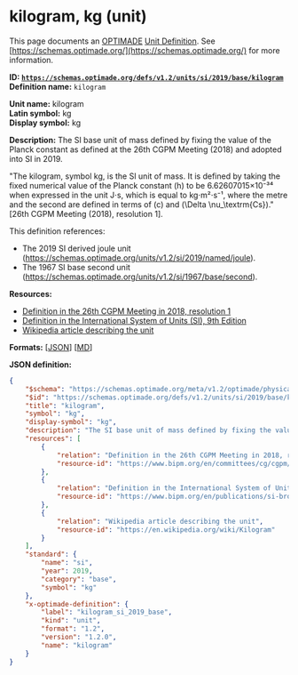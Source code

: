 # kilogram, kg (unit)

This page documents an [OPTIMADE](https://www.optimade.org/) [Unit Definition](https://schemas.optimade.org/#definitions). See [https://schemas.optimade.org/](https://schemas.optimade.org/) for more information.

**ID: [`https://schemas.optimade.org/defs/v1.2/units/si/2019/base/kilogram`](https://schemas.optimade.org/defs/v1.2/units/si/2019/base/kilogram.md)**  
**Definition name:** `kilogram`

**Unit name:** kilogram  
**Latin symbol:** kg  
**Display symbol:** kg  
  
**Description:** The SI base unit of mass defined by fixing the value of the Planck constant as defined at the 26th CGPM Meeting (2018) and adopted into SI in 2019.

"The kilogram, symbol kg, is the SI unit of mass. It is defined by taking the fixed numerical value of the Planck constant \(h\) to be 6.62607015×10⁻³⁴ when expressed in the unit J⋅s, which is equal to kg⋅m²⋅s⁻¹, where the metre and the second are defined in terms of \(c\) and \(\Delta \nu_\textrm{Cs}\)." [26th CGPM Meeting (2018), resolution 1].

This definition references:

- The 2019 SI derived joule unit (https://schemas.optimade.org/units/v1.2/si/2019/named/joule).
- The 1967 SI base second unit (https://schemas.optimade.org/units/v1.2/si/1967/base/second).

**Resources:**

- [Definition in the 26th CGPM Meeting in 2018, resolution 1](https://www.bipm.org/en/committees/cg/cgpm/26-2018/resolution-1)
- [Definition in the International System of Units (SI), 9th Edition](https://www.bipm.org/en/publications/si-brochure)
- [Wikipedia article describing the unit](https://en.wikipedia.org/wiki/Kilogram)


**Formats:** [[JSON](kilogram.json)] [[MD](kilogram.md)]

**JSON definition:**

``` json
{
    "$schema": "https://schemas.optimade.org/meta/v1.2/optimade/physical_unit_definition.md",
    "$id": "https://schemas.optimade.org/defs/v1.2/units/si/2019/base/kilogram",
    "title": "kilogram",
    "symbol": "kg",
    "display-symbol": "kg",
    "description": "The SI base unit of mass defined by fixing the value of the Planck constant as defined at the 26th CGPM Meeting (2018) and adopted into SI in 2019.\n\n\"The kilogram, symbol kg, is the SI unit of mass. It is defined by taking the fixed numerical value of the Planck constant \\(h\\) to be 6.62607015\u00d710\u207b\u00b3\u2074 when expressed in the unit J\u22c5s, which is equal to kg\u22c5m\u00b2\u22c5s\u207b\u00b9, where the metre and the second are defined in terms of \\(c\\) and \\(\\Delta \\nu_\\textrm{Cs}\\).\" [26th CGPM Meeting (2018), resolution 1].\n\nThis definition references:\n\n- The 2019 SI derived joule unit (https://schemas.optimade.org/units/v1.2/si/2019/named/joule).\n- The 1967 SI base second unit (https://schemas.optimade.org/units/v1.2/si/1967/base/second).",
    "resources": [
        {
            "relation": "Definition in the 26th CGPM Meeting in 2018, resolution 1",
            "resource-id": "https://www.bipm.org/en/committees/cg/cgpm/26-2018/resolution-1"
        },
        {
            "relation": "Definition in the International System of Units (SI), 9th Edition",
            "resource-id": "https://www.bipm.org/en/publications/si-brochure"
        },
        {
            "relation": "Wikipedia article describing the unit",
            "resource-id": "https://en.wikipedia.org/wiki/Kilogram"
        }
    ],
    "standard": {
        "name": "si",
        "year": 2019,
        "category": "base",
        "symbol": "kg"
    },
    "x-optimade-definition": {
        "label": "kilogram_si_2019_base",
        "kind": "unit",
        "format": "1.2",
        "version": "1.2.0",
        "name": "kilogram"
    }
}
```